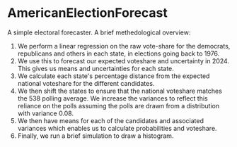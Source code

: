 # AmericanElectionForecast

A simple electoral forecaster. A brief methedological overview:
1. We perform a linear regression on the raw vote-share for the democrats, republicans and others in each state, in elections going back to 1976.
2. We use this to forecast our expected voteshare and uncertainty in 2024. This gives us means and uncertainties for each state.
3. We calculate each state's percentage distance from the expected national voteshare for the different candidates.
4. We then shift the states to ensure that the national voteshare matches the 538 polling average. We increase the variances to reflect this reliance on the polls assuming the polls are drawn from a distribution with variance 0.08.
5. We then have means for each of the candidates and associated variances which enables us to calculate probabilities and voteshare.
6. Finally, we run a brief simulation to draw a histogram.